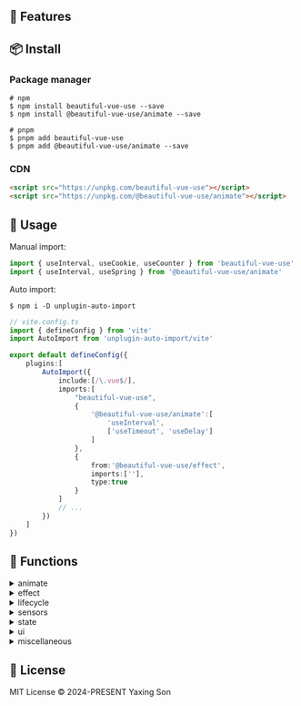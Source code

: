 ## 🚀 Features

## 📦 Install

### Package manager

```shell
# npm 
$ npm install beautiful-vue-use --save
$ npm install @beautiful-vue-use/animate --save

# pnpm
$ pnpm add beautiful-vue-use
$ pnpm add @beautiful-vue-use/animate --save

```

### CDN

```html
<script src="https://unpkg.com/beautiful-vue-use"></script>
<script src="https://unpkg.com/@beautiful-vue-use/animate"></script>

```

## 🔨 Usage

Manual import:

```js
import { useInterval, useCookie, useCounter } from 'beautiful-vue-use'
import { useInterval, useSpring } from '@beautiful-vue-use/animate'

```

Auto import:

```shell
$ npm i -D unplugin-auto-import

```

```ts
// vite.config.ts
import { defineConfig } from 'vite'
import AutoImport from 'unplugin-auto-import/vite'

export default defineConfig({
	plugins:[
		AutoImport({
			include:[/\.vue$/],
			imports:[
				"beautiful-vue-use",
				{
					'@beautiful-vue-use/animate':[
						'useInterval',
						['useTimeout', 'useDelay']
					]
				},
				{
					from:'@beautiful-vue-use/effect',
					imports:[''],
					type:true
				}
			]
			// ...
		})
	]
})

```

## 🦄 Functions

<details>
	<summary>animate</summary>
	<ul>
		<li><a href="">useInterval</a></li>
		<li><a href="">useRaf</a></li>
		<li><a href="">useSpring</a></li>
		<li><a href="">useTimeout</a></li>
		<li><a href="">useTween</a></li>
	</ul>
</details>

<details>
	<summary>effect</summary>
	<ul>
		<li><a href="">useCookie</a></li>
		<li><a href="">useCopyToClipboard</a></li>
		<li><a href="">useError</a></li>
		<li><a href="">useFavicon</a></li>
		<li><a href="">useLocalStorage</a></li>
		<li><a href="">usePermission</a></li>
		<li><a href="">useSessionStorage</a></li>
		<li><a href="">useTitle</a></li>
	</ul>
</details>

<details>
	<summary>lifecycle</summary>
	<ul>
		<li><a href="">useEffectOnce</a></li>
		<li><a href="">useLogger</a></li>
		<li><a href="">usePromise</a></li>
	</ul>
</details>

<details>
	<summary>sensors</summary>
	<ul>
		<li><a href="">useBattery</a></li>
		<li><a href="">useGeolocation</a></li>
		<li><a href="">useHash</a></li>
		<li><a href="">useIdle</a></li>
		<li><a href="">useLocation</a></li>
		<li><a href="">useMeasure</a></li>
		<li><a href="">useMedia</a></li>
		<li><a href="">useWindowSize</a></li>
	</ul>
</details>

<details>
	<summary>state</summary>
	<ul>
		<li><a href="">useCounter</a></li>
		<li><a href="">useDefault</a></li>
		<li><a href="">useFirstMountState</a></li>
		<li><a href="">useList</a></li>
		<li><a href="">useMap</a></li>
		<li><a href="">useMethods</a></li>
		<li><a href="">useMultiStateValidator</a></li>
		<li><a href="">usePrevious</a></li>
		<li><a href="">useQueue</a></li>
		<li><a href="">useSet</a></li>
		<li><a href="">useToggle</a></li>
	</ul>
</details>

<details>
	<summary>ui</summary>
	<ul>
		<li><a href="">useAudio</a></li>
		<li><a href="">useCss</a></li>
		<li><a href="">useDrop</a></li>
		<li><a href="">useDropArea</a></li>
		<li><a href="">useFullscreen</a></li>
		<li><a href="">useSlider</a></li>
		<li><a href="">useVideo</a></li>
	</ul>
</details>

<details>
	<summary>miscellaneous</summary>
	<ul>
		<li><a href="">useDateFormat</a></li>
	</ul>
</details>

## 📄 License

MIT License © 2024-PRESENT Yaxing Son
